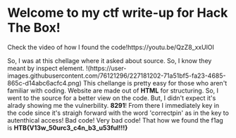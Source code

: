 
<h1 class="tit1e"> Welcome to my ctf write-up for Hack The Box!</h1>
Check the video of how I found the code!https://youtu.be/QzZ8_xxUlOI
<p> So, I was at this chellage where it asked about source. So, I know they meant by inspect element.
 !(https://user-images.githubusercontent.com/76121296/227181202-71a51bf5-fa23-4685-865c-d14abc6acfc4.png)
This chellange is pretty easy for those who aren't familiar with coding. Website are made out of <b>HTML</b> for <key>structuring.</key>
So, I went to the source for a better view on the code. 
But, I didn't expect it's alrady showing me the <key>vulnerbility.</key>
<b>8291</b>!
From there I immediately key in the code since it's straigh forward with the word 'correctpin' as in the key to autenthical access!
Bad code! Very bad code!
That how we found the f1ag is <b>HTB{V13w_50urc3_c4n_b3_u53ful!!!}</b>
</p>
